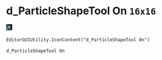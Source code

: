 # d_ParticleShapeTool On `16x16`
<img src="/img/d_ParticleShapeTool%20On.png" width=16 height=16>

``` CSharp
EditorGUIUtility.IconContent("d_ParticleShapeTool On")
```
```
d_ParticleShapeTool On
```
